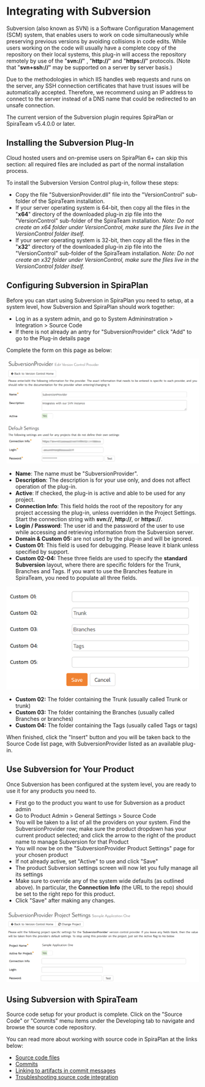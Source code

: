 # Integrating with Subversion

Subversion (also known as SVN) is a Software Configuration Management (SCM) system, that enables users to work on code simultaneously while preserving previous versions by avoiding collisions in code edits. While users working on the code will usually have a complete copy of the repository on their local systems, this plug-in will access the repository remotely by use of the "**svn://**" , "**http://**" and "**https://**" protocols. (Note that "**svn+ssh://**" may be supported on a server by server basis.)

Due to the methodologies in which IIS handles web requests and runs on the server, any SSH connection certificates that have trust issues will be automatically accepted. Therefore, we recommend using an IP address to connect to the server instead of a DNS name that could be redirected to an unsafe connection.

The current version of the Subversion plugin requires SpiraPlan or SpiraTeam v5.4.0.0 or later.

## Installing the Subversion Plug-In 
Cloud hosted users and on-premise users on SpiraPlan 6+ can skip this section: all required files are included as part of the normal installation process. 

To install the Subversion Version Control plug-in, follow these steps:

- Copy the file "SubversionProvider.dll" file into the "VersionControl" sub-folder of the SpiraTeam installation.
- If your server operating system is 64-bit, then copy all the files in the "**x64**" directory of the downloaded plug-in zip file into the "VersionControl" sub-folder of the SpiraTeam installation. *Note: Do not create an x64 folder under VersionControl, make sure the files live in the VersionControl folder itself.*
- If your server operating system is 32-bit, then copy all the files in the "**x32**" directory of the downloaded plug-in zip file into the "VersionControl" sub-folder of the SpiraTeam installation. *Note: Do not create an x32 folder under VersionControl, make sure the files live in the VersionControl folder itself.*

## Configuring Subversion in SpiraPlan
Before you can start using Subversion in SpiraPlan you need to setup, at a system level, how Subversion and SpiraPlan should work together: 

- Log in as a system admin, and go to System Admininstration > Integration > Source Code
- If there is not already an antry for "SubversionProvider" click "Add" to go to the Plug-in details page

Complete the form on this page as below:

![](img/Integrating_with_Subversion_4.png)

-   **Name**: The name must be "SubversionProvider".
-   **Description**: The description is for your use only, and does not affect operation of the plug-in.
-   **Active**: If checked, the plug-in is active and able to be used for any project.
-   **Connection Info**: This field holds the root of the repository for any project accessing the plug-in, unless overridden in the Project Settings. Start the connection string with **svn://**, **http://**, or **https://**.
-   **Login / Password**: The user id and the password of the user to use while accessing and retrieving information from the Subversion server.
-   **Domain & Custom 05:** are not used by the plug-in and will be ignored.
-   **Custom 01**: This field is used for debugging. Please leave it blank unless specified by support.
-   **Custom 02-04:** These three fields are used to specify the **standard Subversion** layout, where there are specific folders for the Trunk, Branches and Tags. If you want to use the Branches feature in SpiraTeam, you need to populate all three fields.

![](img/Integrating_with_Subversion_5.png)

-   **Custom 02:** The folder containing the Trunk (usually called Trunk or trunk)
-   **Custom 03:** The folder containing the Branches (usually called Branches or branches)
-   **Custom 04:** The folder containing the Tags (usually called Tags or tags)

When finished, click the "Insert" button and you will be taken back to the Source Code list page, with SubversionProvider listed as an available plug-in.

## Use Subversion for Your Product
Once Subversion has been configured at the system level, you are ready to use it for any products you need to. 

- First go to the product you want to use for Subversion as a product admin
- Go to Product Admin > General Settings > Source Code
- You will be taken to a list of all the providers on your system. Find the SubversionProvider row; make sure the product dropdown has your current product selected; and click the arrow to the right of the product name to manage Subversion for that Product
- You will now be on the "SubversionProvider Product Settings" page for your chosen product
- If not already active, set "Active" to use and click "Save"
- The product Subversion settings screen will now let you fully manage all its settings
- Make sure to override any of the system wide defaults (as outlined above). In particular, the **Connection Info** (the URL to the repo) should be set to the right repo for this product.
- Click "Save" after making any changes.

![](img/Integrating_with_Subversion_6.png)


## Using Subversion with SpiraTeam
Source code setup for your product is complete. Click on the "Source Code" or "Commits" menu items under the Developing tab to navigate and browse the source code repository.

You can read more about working with source code in SpiraPlan at the links below:

- [Source code files](../Spira-User-Manual/Source-Code.md/#source-code-file-list)
- [Commits](../Spira-User-Manual/Commits.md/#commit-list)
- [Linking to artifacts in commit messages](../Spira-User-Manual/Commits.md/#linking-to-artifacts-in-commit-messages)
- [Troubleshooting source code integration](../Spira-User-Manual/Source-Code.md/#troubleshooting-source-code-integration)